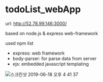 # todoList_webApp

url: http://52.78.99.146:3000/

based on node.js & express web-framework 

used npm list

- express: web framework
- body-parser: for parse data from server
- ejs: embedded javascript templating 

![스크린샷 2019-06-18 오후 4 41 37](https://user-images.githubusercontent.com/35421421/59662492-0131ec80-91e8-11e9-9f5e-5ea146c1a0e5.png)

